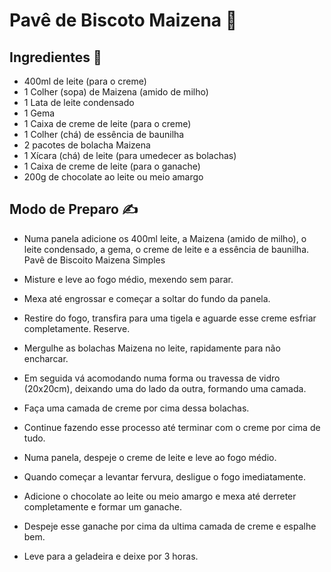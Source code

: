 # Pavê de Biscoto Maizena 🍪

## Ingredientes 📙
- 400ml de leite (para o creme)
- 1 Colher (sopa) de Maizena (amido de milho)
- 1 Lata de leite condensado
- 1 Gema
- 1 Caixa de creme de leite (para o creme)
- 1 Colher (chá) de essência de baunilha
- 2 pacotes de bolacha Maizena
- 1 Xícara (chá) de leite (para umedecer as bolachas)
- 1 Caixa de creme de leite (para o ganache)
- 200g de chocolate ao leite ou meio amargo

## Modo de Preparo ✍️
- Numa panela adicione os 400ml leite, a Maizena (amido de milho), o leite condensado, a gema, o creme de leite e a essência de baunilha.
Pavê de Biscoito Maizena Simples

- Misture e leve ao fogo médio, mexendo sem parar.
- Mexa até engrossar e começar a soltar do fundo da panela.
- Restire do fogo, transfira para uma tigela e aguarde esse creme esfriar completamente. Reserve.
- Mergulhe as bolachas Maizena no leite, rapidamente para não encharcar.
- Em seguida vá acomodando numa forma ou travessa de vidro (20x20cm), deixando uma do lado da outra, formando uma camada.
- Faça uma camada de creme por cima dessa bolachas.
- Continue fazendo esse processo até terminar com o creme por cima de tudo.
- Numa panela, despeje o creme de leite e leve ao fogo médio.
- Quando começar a levantar fervura, desligue o fogo imediatamente.
- Adicione o chocolate ao leite ou meio amargo e mexa até derreter completamente e formar um ganache.
- Despeje esse ganache por cima da ultima camada de creme e espalhe bem.
- Leve para a geladeira e deixe por 3 horas.